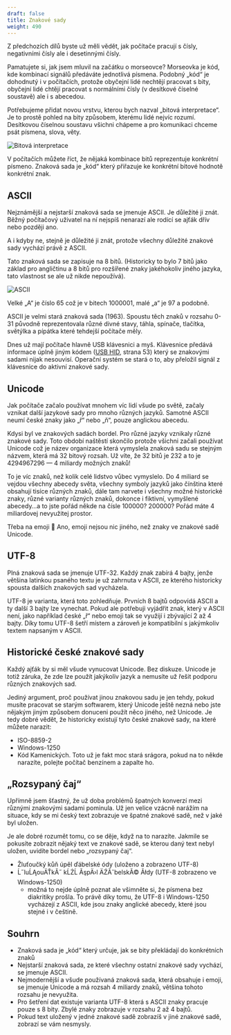 ```yaml
---
draft: false
title: Znakové sady
weight: 490
---
```


Z předchozích dílů byste už měli vědět, jak počítače pracují s čísly, negativními čísly ale i desetinnými čísly.

Pamatujete si, jak jsem mluvil na začátku o morseovce? Morseovka je kód, kde kombinací signálů předáváte jednotlivá písmena. Podobný „kód“ je dohodnutý i v počítačích, protože obyčejní lidé nechtějí pracovat s bity, obyčejní lidé chtějí pracovat s normálními čísly (v desítkové číselné soustavě) ale i s abecedou.

Potřebujeme přidat novou vrstvu, kterou bych nazval „bitová interpretace“. Je to prostě pohled na bity způsobem, kterému lidé nejvíc rozumí. Desítkovou číselnou soustavu všichni chápeme a pro komunikaci chceme psát písmena, slova, věty.

![Bitová interpretace](/jak-se-stat-ajtakem/digitalni-vrstva/bitinterpret.png)

V počítačích můžete říct, že nějaká kombinace bitů reprezentuje konkrétní písmeno. Znaková sada je „kód“ který přiřazuje ke konkrétní bitové hodnotě konkrétní znak.

## ASCII

Nejznámější a nejstarší znaková sada se jmenuje ASCII. Je důležité ji znát. Běžný počítačový uživatel na ní nejspíš nenarazí ale rodící se ajťák dřív nebo později ano.

A i kdyby ne, stejně je důležité ji znát, protože všechny důležité znakové sady vychází právě z ASCII.

Tato znaková sada se zapisuje na 8 bitů. (Historicky to bylo 7 bitů jako základ pro angličtinu a 8 bitů pro rozšířené znaky jakéhokoliv jiného jazyka, tato vlastnost se ale už nikde nepoužívá).

![ASCII](/jak-se-stat-ajtakem/digitalni-vrstva/ascii.png)

Velké „A“ je číslo 65 což je v bitech 1000001, malé „a“ je 97 a podobně.

ASCII je velmi stará znaková sada (1963). Spoustu těch znaků v rozsahu 0-31 původně reprezentovala různé divné stavy, táhla, spínače, tlačítka, světýlka a pípátka které tehdejší počítače měly.

Dnes už mají počítače hlavně USB klávesnici a myš. Klávesnice předává informace úplně jiným kódem ([USB HID](https://www.usb.org/sites/default/files/documents/hut1_12v2.pdf), strana 53) který se znakovými sadami nijak nesouvisí. Operační systém se stará o to, aby přeložil signál z klávesnice do aktivní znakové sady.

## Unicode

Jak počítače začalo používat mnohem víc lidí všude po světě, začaly vznikat další jazykové sady pro mnoho různých jazyků. Samotné ASCII neumí české znaky jako „ř“ nebo „ň“, pouze anglickou abecedu.

Kdysi byl ve znakových sadách bordel. Pro různé jazyky vznikaly různé znakové sady. Toto období naštěstí skončilo protože všichni začali používat Unicode což je název organizace která vymyslela znaková sadu se stejným názvem, která má 32 bitový rozsah. Už víte, že 32 bitů je 232 a to je 4294967296 — 4 miliardy možných znaků!

To je víc znaků, než kolik celé lidstvo vůbec vymyslelo. Do 4 miliard se vejdou všechny abecedy světa, všechny symboly jazyků jako čínština které obsahují tisíce různých znaků, dále tam narvete i všechny možné historické znaky, různé varianty různých znaků, dokonce i fiktivní, vymyšlené abecedy…a to jste pořád někde na čísle 100000? 200000? Pořád máte 4 miliardovej nevyužitej prostor.

Třeba na emoji 🤪 Ano, emoji nejsou nic jiného, než znaky ve znakové sadě Unicode.

## UTF-8

Plná znaková sada se jmenuje UTF-32. Každý znak zabírá 4 bajty, jenže většina latinkou psaného textu je už zahrnuta v ASCII, ze kterého historicky spousta dalších znakových sad vycházela.

UTF-8 je varianta, která toto zohledňuje. Prvních 8 bajtů odpovídá ASCII a ty další 3 bajty lze vynechat. Pokud ale potřebuji vyjádřit znak, který v ASCII není, jako například české „ř“ nebo emoji tak se využijí i zbývající 2 až 4 bajty. Díky tomu UTF-8 šetří místem a zároveň je kompatibilní s jakýmkoliv textem napsaným v ASCII.

## Historické české znakové sady

Každý ajťák by si měl všude vynucovat Unicode. Bez diskuze. Unicode je totiž záruka, že zde lze použít jakýkoliv jazyk a nemusíte už řešit podporu různých znakových sad.

Jediný argument, proč používat jinou znakovou sadu je jen tehdy, pokud musíte pracovat se starým softwarem, který Unicode ještě nezná nebo jste nějakým jiným způsobem donuceni použít něco jiného, než Unicode. Je tedy dobré vědět, že historicky existují tyto české znakové sady, na které můžete narazit:

- ISO-8859-2
- Windows-1250
- Kód Kamenických. Toto už je fakt moc stará srágora, pokud na to někde narazíte, polejte počítač benzínem a zapalte ho.

## „Rozsypaný čaj“

Upřímně jsem šťastný, že už doba problémů špatných konverzí mezi různými znakovými sadami pominula. Už jen velice vzácně narážím na situace, kdy se mi český text zobrazuje ve špatné znakové sadě, než v jaké byl uložen.

Je ale dobré rozumět tomu, co se děje, když na to narazíte. Jakmile se pokusíte zobrazit nějaký text ve znakové sadě, se kterou daný text nebyl uložen, uvidíte bordel nebo „rozsypaný čaj“.

- Žluťoučký kůň úpěl ďábelské ódy (uloženo a zobrazeno UTF-8)
- Ĺ˝luĹĄouÄŤkĂ˝ kĹŻĹ ĂşpÄ›l ÄŹĂˇbelskĂ© Ăłdy (UTF-8 zobrazeno ve Windows-1250)
  - možná to nejde úplně poznat ale všimněte si, že písmena bez diakritiky prošla. To právě díky tomu, že UTF-8 i Windows-1250 vycházejí z ASCII, kde jsou znaky anglické abecedy, které jsou stejné i v češtině.

## Souhrn

- Znaková sada je „kód“ který určuje, jak se bity překládají do konkrétních znaků
- Nejstarší znaková sada, ze které všechny ostatní znakové sady vychází, se jmenuje ASCII.
- Nejmodernější a všude používaná znaková sada, která obsahuje i emoji, se jmenuje Unicode a má rozsah 4 miliardy znaků, většina tohoto rozsahu je nevyužita.
- Pro šetření dat existuje varianta UTF-8 která s ASCII znaky pracuje pouze s 8 bity. Zbylé znaky zobrazuje v rozsahu 2 až 4 bajtů.
- Pokud text uložený v jedné znakové sadě zobrazíš v jiné znakové sadě, zobrazí se vám nesmysly.